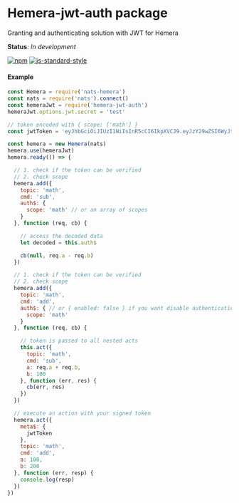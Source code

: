 # Hemera-jwt-auth package

Granting and authenticating solution with JWT for Hemera

**Status**: _In development_

[![npm](https://img.shields.io/npm/v/hemera-jwt-auth.svg?maxAge=3600)](https://www.npmjs.com/package/hemera-jwt-auth)
[![js-standard-style](https://img.shields.io/badge/code%20style-standard-brightgreen.svg)](http://standardjs.com)

#### Example

```js
const Hemera = require('nats-hemera')
const nats = require('nats').connect()
const hemeraJwt = require('hemera-jwt-auth')
hemeraJwt.options.jwt.secret = 'test'

// token encoded with { scope: ['math'] }
const jwtToken = 'eyJhbGciOiJIUzI1NiIsInR5cCI6IkpXVCJ9.eyJzY29wZSI6WyJtYXRoIl0sImlhdCI6MTQ4ODEyMjIwN30.UPLLbjDgkB_ajQjI7BUlpUGfZYvsqHP3NqWQIavibeQ'

const hemera = new Hemera(nats)
hemera.use(hemeraJwt)
hemera.ready(() => {

  // 1. check if the token can be verified
  // 2. check scope
  hemera.add({
    topic: 'math',
    cmd: 'sub',
    auth$: {
      scope: 'math' // or an array of scopes
    }
  }, function (req, cb) {

    // access the decoded data
    let decoded = this.auth$

    cb(null, req.a - req.b)
  })

  // 1. check if the token can be verified
  // 2. check scope
  hemera.add({
    topic: 'math',
    cmd: 'add',
    auth$: { // or { enabled: false } if you want disable authentication
      scope: 'math'
    }
  }, function (req, cb) {

    // token is passed to all nested acts
    this.act({
      topic: 'math',
      cmd: 'sub',
      a: req.a + req.b,
      b: 100
    }, function (err, res) {
      cb(err, res)
    })
  })

  // execute an action with your signed token
  hemera.act({
    meta$: {
      jwtToken
    },
    topic: 'math',
    cmd: 'add',
    a: 100,
    b: 200
  }, function (err, resp) {
    console.log(resp)
  })
})

```
